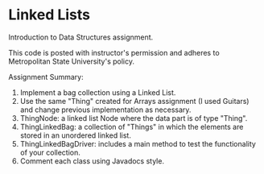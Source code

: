 # Linked Lists

Introduction to Data Structures assignment.

This code is posted with instructor's permission and adheres to Metropolitan State University's policy.

Assignment Summary:
1.	Implement a bag collection using a Linked List.
2.  Use the same "Thing" created for Arrays assignment (I used Guitars) and change previous implementation as necessary.
3.	ThingNode: a linked list Node where the data part is of type "Thing".
4.	ThingLinkedBag: a collection of "Things" in which the elements are stored in an unordered linked list.
5.	ThingLinkedBagDriver: includes a main method to test the functionality of your collection.
6.  Comment each class using Javadocs style.



